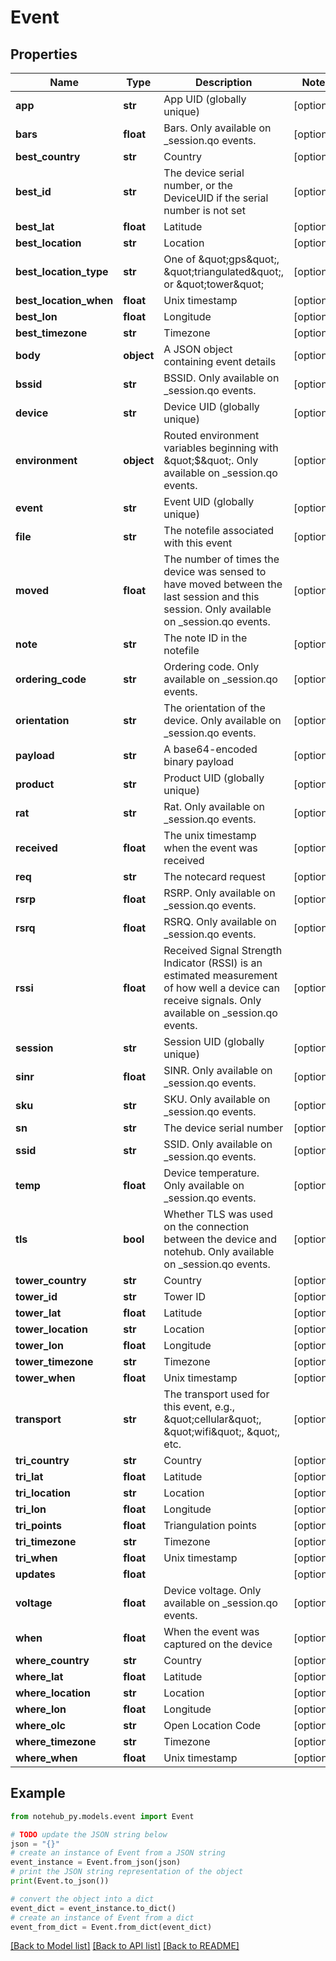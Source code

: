 # Event

## Properties

| Name                   | Type       | Description                                                                                                                                            | Notes      |
| ---------------------- | ---------- | ------------------------------------------------------------------------------------------------------------------------------------------------------ | ---------- |
| **app**                | **str**    | App UID (globally unique)                                                                                                                              | [optional] |
| **bars**               | **float**  | Bars. Only available on \_session.qo events.                                                                                                           | [optional] |
| **best_country**       | **str**    | Country                                                                                                                                                | [optional] |
| **best_id**            | **str**    | The device serial number, or the DeviceUID if the serial number is not set                                                                             | [optional] |
| **best_lat**           | **float**  | Latitude                                                                                                                                               | [optional] |
| **best_location**      | **str**    | Location                                                                                                                                               | [optional] |
| **best_location_type** | **str**    | One of \&quot;gps\&quot;, \&quot;triangulated\&quot;, or \&quot;tower\&quot;                                                                           | [optional] |
| **best_location_when** | **float**  | Unix timestamp                                                                                                                                         | [optional] |
| **best_lon**           | **float**  | Longitude                                                                                                                                              | [optional] |
| **best_timezone**      | **str**    | Timezone                                                                                                                                               | [optional] |
| **body**               | **object** | A JSON object containing event details                                                                                                                 | [optional] |
| **bssid**              | **str**    | BSSID. Only available on \_session.qo events.                                                                                                          | [optional] |
| **device**             | **str**    | Device UID (globally unique)                                                                                                                           | [optional] |
| **environment**        | **object** | Routed environment variables beginning with \&quot;$\&quot;. Only available on \_session.qo events.                                                    | [optional] |
| **event**              | **str**    | Event UID (globally unique)                                                                                                                            | [optional] |
| **file**               | **str**    | The notefile associated with this event                                                                                                                | [optional] |
| **moved**              | **float**  | The number of times the device was sensed to have moved between the last session and this session. Only available on \_session.qo events.              | [optional] |
| **note**               | **str**    | The note ID in the notefile                                                                                                                            | [optional] |
| **ordering_code**      | **str**    | Ordering code. Only available on \_session.qo events.                                                                                                  | [optional] |
| **orientation**        | **str**    | The orientation of the device. Only available on \_session.qo events.                                                                                  | [optional] |
| **payload**            | **str**    | A base64-encoded binary payload                                                                                                                        | [optional] |
| **product**            | **str**    | Product UID (globally unique)                                                                                                                          | [optional] |
| **rat**                | **str**    | Rat. Only available on \_session.qo events.                                                                                                            | [optional] |
| **received**           | **float**  | The unix timestamp when the event was received                                                                                                         | [optional] |
| **req**                | **str**    | The notecard request                                                                                                                                   | [optional] |
| **rsrp**               | **float**  | RSRP. Only available on \_session.qo events.                                                                                                           | [optional] |
| **rsrq**               | **float**  | RSRQ. Only available on \_session.qo events.                                                                                                           | [optional] |
| **rssi**               | **float**  | Received Signal Strength Indicator (RSSI) is an estimated measurement of how well a device can receive signals. Only available on \_session.qo events. | [optional] |
| **session**            | **str**    | Session UID (globally unique)                                                                                                                          | [optional] |
| **sinr**               | **float**  | SINR. Only available on \_session.qo events.                                                                                                           | [optional] |
| **sku**                | **str**    | SKU. Only available on \_session.qo events.                                                                                                            | [optional] |
| **sn**                 | **str**    | The device serial number                                                                                                                               | [optional] |
| **ssid**               | **str**    | SSID. Only available on \_session.qo events.                                                                                                           | [optional] |
| **temp**               | **float**  | Device temperature. Only available on \_session.qo events.                                                                                             | [optional] |
| **tls**                | **bool**   | Whether TLS was used on the connection between the device and notehub. Only available on \_session.qo events.                                          | [optional] |
| **tower_country**      | **str**    | Country                                                                                                                                                | [optional] |
| **tower_id**           | **str**    | Tower ID                                                                                                                                               | [optional] |
| **tower_lat**          | **float**  | Latitude                                                                                                                                               | [optional] |
| **tower_location**     | **str**    | Location                                                                                                                                               | [optional] |
| **tower_lon**          | **float**  | Longitude                                                                                                                                              | [optional] |
| **tower_timezone**     | **str**    | Timezone                                                                                                                                               | [optional] |
| **tower_when**         | **float**  | Unix timestamp                                                                                                                                         | [optional] |
| **transport**          | **str**    | The transport used for this event, e.g., \&quot;cellular\&quot;, \&quot;wifi\&quot;, \&quot;, etc.                                                     | [optional] |
| **tri_country**        | **str**    | Country                                                                                                                                                | [optional] |
| **tri_lat**            | **float**  | Latitude                                                                                                                                               | [optional] |
| **tri_location**       | **str**    | Location                                                                                                                                               | [optional] |
| **tri_lon**            | **float**  | Longitude                                                                                                                                              | [optional] |
| **tri_points**         | **float**  | Triangulation points                                                                                                                                   | [optional] |
| **tri_timezone**       | **str**    | Timezone                                                                                                                                               | [optional] |
| **tri_when**           | **float**  | Unix timestamp                                                                                                                                         | [optional] |
| **updates**            | **float**  |                                                                                                                                                        | [optional] |
| **voltage**            | **float**  | Device voltage. Only available on \_session.qo events.                                                                                                 | [optional] |
| **when**               | **float**  | When the event was captured on the device                                                                                                              | [optional] |
| **where_country**      | **str**    | Country                                                                                                                                                | [optional] |
| **where_lat**          | **float**  | Latitude                                                                                                                                               | [optional] |
| **where_location**     | **str**    | Location                                                                                                                                               | [optional] |
| **where_lon**          | **float**  | Longitude                                                                                                                                              | [optional] |
| **where_olc**          | **str**    | Open Location Code                                                                                                                                     | [optional] |
| **where_timezone**     | **str**    | Timezone                                                                                                                                               | [optional] |
| **where_when**         | **float**  | Unix timestamp                                                                                                                                         | [optional] |

## Example

```python
from notehub_py.models.event import Event

# TODO update the JSON string below
json = "{}"
# create an instance of Event from a JSON string
event_instance = Event.from_json(json)
# print the JSON string representation of the object
print(Event.to_json())

# convert the object into a dict
event_dict = event_instance.to_dict()
# create an instance of Event from a dict
event_from_dict = Event.from_dict(event_dict)
```

[[Back to Model list]](../README.md#documentation-for-models) [[Back to API list]](../README.md#documentation-for-api-endpoints) [[Back to README]](../README.md)
